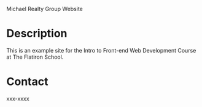 Michael Realty Group Website


# Description

This is an example site for the Intro to Front-end Web Development Course at The Flatiron School.

# Contact

xxx-xxxx
